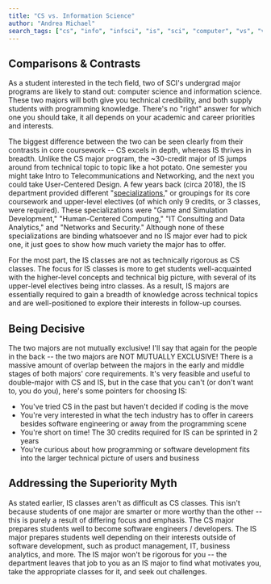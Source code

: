 ```yaml
---
title: "CS vs. Information Science"
author: "Andrea Michael"
search_tags: ["cs", "info", "infsci", "is", "sci", "computer", "vs", "versus"]
---
```

## Comparisons & Contrasts
As a student interested in the tech field, two of SCI's undergrad major programs are likely to stand out: computer science and information science. These two majors will both give you technical credibility, and both supply students with programming knowledge. There's no "right" answer for which one you should take, it all depends on your academic and career priorities and interests.

The biggest difference between the two can be seen clearly from their contrasts in core coursework -- CS excels in depth, whereas IS thrives in breadth. Unlike the CS major program, the ~30-credit major of IS jumps around from technical topic to topic like a hot potato. One semester you might take Intro to Telecommunications and Networking, and the next you could take User-Centered Design. A few years back (circa 2018), the IS department provided different "[specializations](http://sci.pitt.edu/wp-content/uploads/2018/07/BSIS_Degree-Requirements_Recruit.pdf)," or groupings for its core coursework and upper-level electives (of which only 9 credits, or 3 classes, were required). These specializations were "Game and Simulation Development," "Human-Centered Computing," "IT Consulting and Data Analytics," and "Networks and Security." Although none of these specializations are binding whatsoever and no IS major ever had to pick one, it just goes to show how much variety the major has to offer.

For the most part, the IS classes are not as technically rigorous as CS classes. The focus for IS classes is more to get students well-acquainted with the higher-level concepts and technical big picture, with several of its upper-level electives being intro classes. As a result, IS majors are essentially required to gain a breadth of knowledge across technical topics and are well-positioned to explore their interests in follow-up courses. 

## Being Decisive
The two majors are not mutually exclusive!
I'll say that again for the people in the back -- the two majors are NOT MUTUALLY EXCLUSIVE! There is a massive amount of overlap between the majors in the early and middle stages of both majors' core requirements. It's very feasible and useful to double-major with CS and IS, but in the case that you can't (or don't want to, you do you), here's some pointers for choosing IS:
*   You've tried CS in the past but haven't decided if coding is the move
*   You're very interested in what the tech industry has to offer in careers besides software engineering or away from the programming scene
*   You're short on time! The 30 credits required for IS can be sprinted in 2 years
*   You're curious about how programming or software development fits into the larger technical picture of users and business

## Addressing the Superiority Myth
As stated earlier, IS classes aren't as difficult as CS classes. This isn't because students of one major are smarter or more worthy than the other -- this is purely a result of differing focus and emphasis. The CS major prepares students well to become software engineers / developers. The IS major prepares students well depending on their interests outside of software development, such as product management, IT, business analytics, and more. The IS major won't be rigorous for you -- the department leaves that job to you as an IS major to find what motivates you, take the appropriate classes for it, and seek out challenges.
